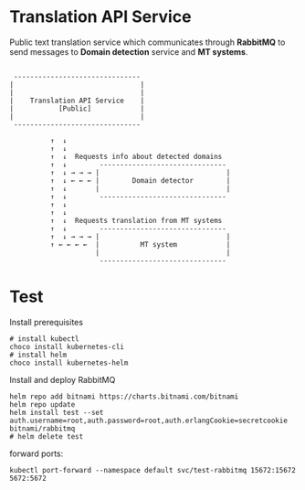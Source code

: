 # Translation API Service

Public text translation service which communicates through **RabbitMQ** to send messages to **Domain detection** service and **MT systems**.

```

 -------------------------------
|                               |
|                               |
|    Translation API Service    |
|           [Public]            |
|                               |
 -------------------------------

          ↑  ↓
          ↑  ↓
          ↑  ↓  Requests info about detected domains
          ↑  ↓        -------------------------------
          ↑  ↓ → → → |                               |
          ↑  ↓ ← ← ← |        Domain detector        |
          ↑  ↓       |                               |
          ↑  ↓        -------------------------------
          ↑  ↓
          ↑  ↓
          ↑  ↓  Requests translation from MT systems
          ↑  ↓        -------------------------------
          ↑  ↓ → → → |                               |
          ↑ ← ← ← ←  |          MT system            |
                     |                               |
                      -------------------------------

```
# Test

Install prerequisites

```Shell
# install kubectl
choco install kubernetes-cli
# install helm
choco install kubernetes-helm
```

Install and deploy RabbitMQ

```Shell
helm repo add bitnami https://charts.bitnami.com/bitnami
helm repo update
helm install test --set auth.username=root,auth.password=root,auth.erlangCookie=secretcookie bitnami/rabbitmq
# helm delete test
```

forward ports:

```Shell
kubectl port-forward --namespace default svc/test-rabbitmq 15672:15672 5672:5672
```
